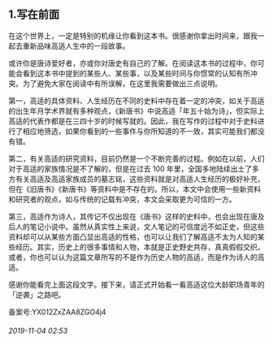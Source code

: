 ## 1.写在前面
在这个世界上，一定是特别的机缘让你看到这本书。很感谢你拿出时间来，跟我一起去重新品味高适人生中的一段故事。


或许你是唐诗爱好者，亦或你对唐史有自己的了解。在阅读这本书的过程中，你可能会看到这本书中提到的某些人、某些事，以及某些时间与你惯常的认知有所冲突。为了避免大家在阅读中有所误解，在这里我需要做出三点说明。


第一，高适的具体资料、人生经历在不同的史料中存在着一定的冲突，如关于高适的出生年月学术界就有多种观点，《新唐书》中说高适「年五十始为诗」，但实际上高适的代表作都是在三四十岁的时候写就的。因此，我在写作的过程中对于史料进行了相应地筛选，如果你看到的一些事件与你所知道的不一致，其实可能我们都没有错。


第二，有关高适的研究资料，目前仍然是一个不断完善的过程。例如在以前，人们对于高适的家族情况是不了解的，但是在过去 100 年里，全国多地陆续出土了多方有关高适及高适家族成员的墓志铭，这些资料就是对高适人生经历的极好补充，但在《旧唐书》《新唐书》等资料中是不存在的。所以，本文中会使用一些新资料和研究者的观点，如与传统的记载有冲突，本文会采取更为可信的一方。


第三，高适作为诗人，其传记不仅出现在《唐书》这样的史料中，也会出现在唐及后人的笔记小说中。虽然从真实性上来说，文人笔记的可信度远不如正史，但这些资料却可以从某些方面凸显出高适的性格，也可以让我们了解高适不太为人知的某些经历。其实，历史上的很多事情和人物，本就是正史野史共存，真真假假交织。或者，你也可以认为这篇文章所写的不是作为历史人物的高适，而是作为诗人的高适。


感谢你能看完上面这段文字。接下来，请正式开始看一看高适这位大龄职场青年的「逆袭」之路吧。


备案号:YX012ZxZAA8ZGO4j4


###### 2019-11-04 02:53
